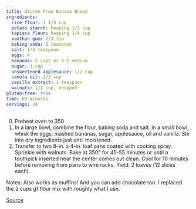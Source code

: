```yaml
---
title: Gluten Free Banana Bread
ingredients:
  rice flour: 1 1/4 cup
  potato starch: heaping 1/3 cup
  tapioca flour: heaping 1/4 cup
  xanthan gum: 2/3 tsp
  baking soda: 1 teaspoon
  salt: 1/4 teaspoon
  eggs: 4
  bananas: 2 cups or 4-5 medium
  sugar: 1 cup
  unsweetened applesauce: 1/2 cup
  canola oil: 1/3 cup
  vanilla extract: 1 teaspoon
  walnuts: 1/2 cup, chopped
gluten-free: true
time: 65 minutes
servings: 24
---
```

0. Preheat oven to 350
1. In a large bowl, combine the flour, baking soda and salt. In a small bowl, whisk the eggs, mashed bananas, sugar, applesauce, oil and vanilla. Stir into dry ingredients just until moistened.
2. Transfer to two 8-in. x 4-in. loaf pans coated with cooking spray. Sprinkle with walnuts. Bake at 350° for 45-55 minutes or until a toothpick inserted near the center comes out clean. Cool for 10 minutes before removing from pans to wire racks. Yield: 2 loaves (12 slices each).

Notes: Also works as muffins! And you can add chocolate too. I replaced the 2 cups gf flour mix with roughly what I use.

[Source](http://www.tasteofhome.com/recipes/gluten-free-banana-bread)
